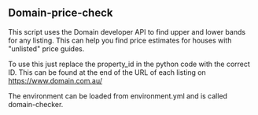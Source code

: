 ## Domain-price-check

This script uses the Domain developer API to find upper and lower bands for any listing. This can help you find price estimates for houses with "unlisted" price guides. 

To use this just replace the property_id in the python code with the correct ID. This can be found at the end of the URL of each listing on https://www.domain.com.au/

The environment can be loaded from environment.yml and is called domain-checker.
